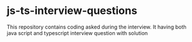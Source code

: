 # js-ts-interview-questions
This repository contains coding asked during the interview.  It having both java script and typescript interview question with solution
